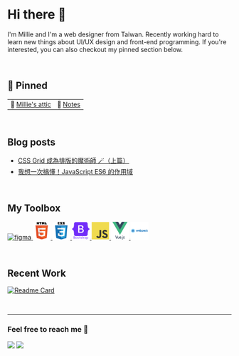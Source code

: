 # Hi there 👋
I'm Millie and I'm a web designer from Taiwan. Recently working hard to learn new things about UI/UX design and front-end programming. If you're interested, you can also checkout my pinned section below.

&nbsp;

## 📌 Pinned
| | |
| :--- | :--- |
| 🎐 [Millie's attic](https://my-attic-millieqiuuuu.vercel.app/) | 📒 [Notes](https://millie-qiu-notebook.netlify.app/) |

&nbsp;

## Blog posts
- [CSS Grid 成為排版的魔術師 🪄（上篇）](https://my-attic-millieqiuuuu.vercel.app/posts/tech/frontend-css-grid/)
- [我想一次搞懂！JavaScript ES6 的作用域](https://my-attic-millieqiuuuu.vercel.app/posts/tech/frontend-scope/)

&nbsp;

## My Toolbox
<p align="left">
  <a href="https://www.figma.com/" target="_blank" rel="noreferrer"> <img src="https://www.vectorlogo.zone/logos/figma/figma-icon.svg" alt="figma" width="40" height="40"/> </a>
  <a href="https://www.w3.org/html/" target="_blank" rel="noreferrer"> <img src="https://raw.githubusercontent.com/devicons/devicon/master/icons/html5/html5-original-wordmark.svg" alt="html5" width="40" height="40"/> </a>
  <a href="https://www.w3schools.com/css/" target="_blank" rel="noreferrer"> <img src="https://raw.githubusercontent.com/devicons/devicon/master/icons/css3/css3-original-wordmark.svg" alt="css3" width="40" height="40"/> </a>
  <a href="https://getbootstrap.com" target="_blank" rel="noreferrer"> <img src="https://raw.githubusercontent.com/devicons/devicon/master/icons/bootstrap/bootstrap-plain-wordmark.svg" alt="bootstrap" width="40" height="40"/> </a>
<a href="https://developer.mozilla.org/en-US/docs/Web/JavaScript" target="_blank" rel="noreferrer"> <img src="https://raw.githubusercontent.com/devicons/devicon/master/icons/javascript/javascript-original.svg" alt="javascript" width="40" height="40"/> </a>
<a href="https://vuejs.org/" target="_blank" rel="noreferrer"> <img src="https://raw.githubusercontent.com/devicons/devicon/master/icons/vuejs/vuejs-original-wordmark.svg" alt="vuejs" width="40" height="40"/> </a>
<a href="https://webpack.js.org" target="_blank" rel="noreferrer"> <img src="https://raw.githubusercontent.com/devicons/devicon/d00d0969292a6569d45b06d3f350f463a0107b0d/icons/webpack/webpack-original-wordmark.svg" alt="webpack" width="40" height="40"/> </a>
</p>

&nbsp;

## Recent Work
[![Readme Card](https://github-readme-stats.vercel.app/api/pin/?username=millieqiu&repo=todolist-project&theme=github_dark)]([https://github.com/anuraghazra/github-readme-stats](https://github.com/millieqiu/todolist-project))

&nbsp;

---

### Feel free to reach me 🙌
<a href="mailto:millie.yi110@gmail.com"><img src="https://img.shields.io/badge/Gmail-D14836?style=for-the-badge&logo=gmail&logoColor=white"></a>
<a href="https://www.linkedin.com/in/qiumillie/"><img src="https://img.shields.io/badge/LinkedIn-0077B5?style=for-the-badge&logo=linkedin&logoColor=white"></a>
